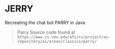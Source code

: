 # JERRY
Recreating the chat bot PARRY in Java
> Parry Source code found at `https://www.cs.cmu.edu/afs/cs/project/ai-repository/ai/areas/classics/parry/`
